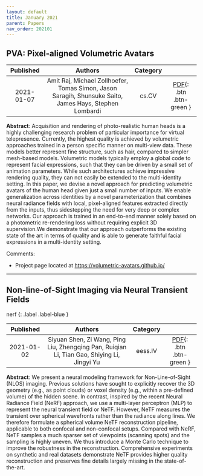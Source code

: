 ```yaml
---
layout: default
title: January 2021
parent: Papers
nav_order: 202101
---
```

<!---metadata--->

## PVA: Pixel-aligned Volumetric Avatars



| Published | Authors | Category | |
|:---:|:---:|:---:|:---:|
| 2021-01-07 | Amit Raj, Michael Zollhoefer, Tomas Simon, Jason Saragih, Shunsuke Saito, James Hays, Stephen Lombardi | cs.CV | [PDF](http://arxiv.org/pdf/2101.02697v1){: .btn .btn-green } |

**Abstract**: Acquisition and rendering of photo-realistic human heads is a highly
challenging research problem of particular importance for virtual telepresence.
Currently, the highest quality is achieved by volumetric approaches trained in
a person specific manner on multi-view data. These models better represent fine
structure, such as hair, compared to simpler mesh-based models. Volumetric
models typically employ a global code to represent facial expressions, such
that they can be driven by a small set of animation parameters. While such
architectures achieve impressive rendering quality, they can not easily be
extended to the multi-identity setting. In this paper, we devise a novel
approach for predicting volumetric avatars of the human head given just a small
number of inputs. We enable generalization across identities by a novel
parameterization that combines neural radiance fields with local, pixel-aligned
features extracted directly from the inputs, thus sidestepping the need for
very deep or complex networks. Our approach is trained in an end-to-end manner
solely based on a photometric re-rendering loss without requiring explicit 3D
supervision.We demonstrate that our approach outperforms the existing state of
the art in terms of quality and is able to generate faithful facial expressions
in a multi-identity setting.

Comments:
- Project page located at https://volumetric-avatars.github.io/

---

## Non-line-of-Sight Imaging via Neural Transient Fields

nerf
{: .label .label-blue }

| Published | Authors | Category | |
|:---:|:---:|:---:|:---:|
| 2021-01-02 | Siyuan Shen, Zi Wang, Ping Liu, Zhengqing Pan, Ruiqian Li, Tian Gao, Shiying Li, Jingyi Yu | eess.IV | [PDF](http://arxiv.org/pdf/2101.00373v3){: .btn .btn-green } |

**Abstract**: We present a neural modeling framework for Non-Line-of-Sight (NLOS) imaging.
Previous solutions have sought to explicitly recover the 3D geometry (e.g., as
point clouds) or voxel density (e.g., within a pre-defined volume) of the
hidden scene. In contrast, inspired by the recent Neural Radiance Field (NeRF)
approach, we use a multi-layer perceptron (MLP) to represent the neural
transient field or NeTF. However, NeTF measures the transient over spherical
wavefronts rather than the radiance along lines. We therefore formulate a
spherical volume NeTF reconstruction pipeline, applicable to both confocal and
non-confocal setups. Compared with NeRF, NeTF samples a much sparser set of
viewpoints (scanning spots) and the sampling is highly uneven. We thus
introduce a Monte Carlo technique to improve the robustness in the
reconstruction. Comprehensive experiments on synthetic and real datasets
demonstrate NeTF provides higher quality reconstruction and preserves fine
details largely missing in the state-of-the-art.